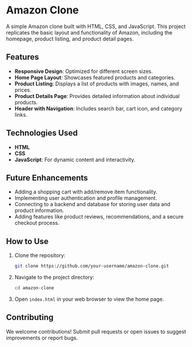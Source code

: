 # Amazon Clone

A simple Amazon clone built with HTML, CSS, and JavaScript. This project replicates the basic layout and functionality of Amazon, including the homepage, product listing, and product detail pages.

## Features

- **Responsive Design**: Optimized for different screen sizes.
- **Home Page Layout**: Showcases featured products and categories.
- **Product Listing**: Displays a list of products with images, names, and prices.
- **Product Details Page**: Provides detailed information about individual products.
- **Header with Navigation**: Includes search bar, cart icon, and category links.

## Technologies Used

- **HTML**
- **CSS**
- **JavaScript**: For dynamic content and interactivity.

## Future Enhancements

- Adding a shopping cart with add/remove item functionality.
- Implementing user authentication and profile management.
- Connecting to a backend and database for storing user data and product information.
- Adding features like product reviews, recommendations, and a secure checkout process.

## How to Use

1. Clone the repository:
    ```bash
    git clone https://github.com/your-username/amazon-clone.git
    ```

2. Navigate to the project directory:
    ```bash
    cd amazon-clone
    ```

3. Open `index.html` in your web browser to view the home page.

## Contributing

We welcome contributions! Submit pull requests or open issues to suggest improvements or report bugs.
